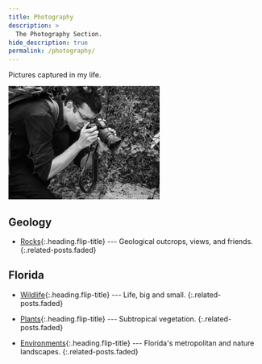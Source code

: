 ```yaml
---
title: Photography
description: >
  The Photography Section.
hide_description: true
permalink: /photography/
---
```


Pictures captured in my life.

<img src="/assets/img/photography/Snapping.jpg" alt="Snapping" style="width:300px">

## Geology

* [Rocks]{:.heading.flip-title} --- Geological outcrops, views, and friends.
{:.related-posts.faded}

## Florida

* [Wildlife]{:.heading.flip-title} --- Life, big and small.
{:.related-posts.faded}

* [Plants]{:.heading.flip-title} --- Subtropical vegetation.
{:.related-posts.faded}

* [Environments]{:.heading.flip-title} --- Florida's metropolitan and nature landscapes.
{:.related-posts.faded}

[Rocks]: rocks.md
[Wildlife]: wildlife.md
[Plants]: plants.md
[Environments]: environments.md